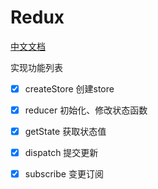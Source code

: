# Redux

[中文文档](https://www.redux.org.cn/)

实现功能列表

- [x] createStore 创建store
- [x] reducer 初始化、修改状态函数
- [x] getState 获取状态值
- [x] dispatch 提交更新
- [x] subscribe 变更订阅

